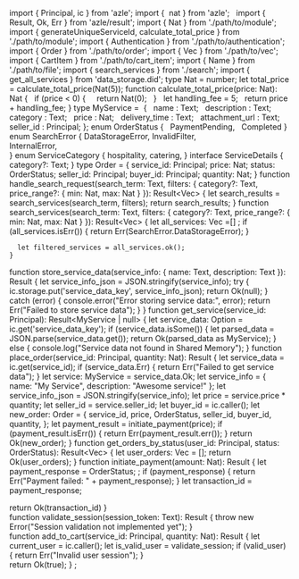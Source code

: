import { Principal, ic } from 'azle';
import {  nat } from 'azle';  
import { Result, Ok, Err } from 'azle/result';
import { Nat } from './path/to/module';
import { generateUniqueServiceId, calculate_total_price } from './path/to/module';
import { Authentication } from './path/to/authentication';
import { Order } from './path/to/order';
import { Vec } from './path/to/vec';
import { CartItem } from './path/to/cart_item';
import { Name } from './path/to/file'; 
import { search_services } from './search';
import { get_all_services } from 'data_storage.did';
type Nat = number;
let total_price = calculate_total_price(Nat(5));
function calculate_total_price(price: Nat): Nat {
  if (price < 0) {
    return Nat(0); 
  }
  let handling_fee = 5;
  return price + handling_fee;
}
type MyService =  {
  name : Text;
  description : Text;
  category : Text;
  price : Nat;
  delivery_time : Text;
  attachment_url : Text;
  seller_id : Principal;
};
enum OrderStatus {
  PaymentPending,
  Completed
}
enum SearchError {
    DataStorageError, 
    InvalidFilter,    
    InternalError,   
  }
  enum ServiceCategory {
    hospitality,
    catering,
  }
  interface ServiceDetails {
    category?: Text; 
  }
type Order = {
    service_id: Principal;
    price: Nat;
    status: OrderStatus; 
    seller_id: Principal;
    buyer_id: Principal;
    quantity: Nat;
  }
  function handle_search_request(search_term: Text, filters: { category?: Text, price_range?: { min: Nat, max: Nat } }): Result<Vec<MyService>> {
    let search_results = search_services(search_term, filters);
    return search_results;
  }
  function search_services(search_term: Text, filters: { category?: Text, price_range?: { min: Nat, max: Nat } }): Result<Vec<MyService>> {
    let all_services: Vec<MyService> =[] ;
    if (all_services.isErr()) {
        return Err(SearchError.DataStorageError);
      }
    
      let filtered_services = all_services.ok(); 
    }
  function store_service_data(service_info: { name: Text, description: Text }): Result {
    let service_info_json = JSON.stringify(service_info);
    try {
      ic.storage.put('service_data_key', service_info_json);
      return Ok(null);
    } catch (error) {
      console.error("Error storing service data:", error);
      return Err("Failed to store service data"); 
    }
  }
  function get_service(service_id: Principal): Result<MyService | null> {
    let service_data: Option<Text> = ic.get('service_data_key');
if (service_data.isSome()) {
  let parsed_data = JSON.parse(service_data.get()); 
  return Ok(parsed_data as MyService);
} else {
  console.log("Service data not found in Shared Memory");
  }
  function place_order(service_id: Principal, quantity: Nat): Result<Order> {
    let service_data = ic.get(service_id);
    if (service_data.Err) {
      return Err("Failed to get service data");
    }
    let service: MyService = service_data.Ok; 
    let service_info = { name: "My Service", description: "Awesome service!" };
let service_info_json = JSON.stringify(service_info); 
    let price = service.price * quantity;
    let seller_id = service.seller_id;
    let buyer_id = ic.caller();
    let new_order: Order = {
      service_id,
      price,
     OrderStatus,
      seller_id,
      buyer_id,
      quantity,
    };
    let payment_result = initiate_payment(price);
  if (payment_result.isErr()) {
    return Err(payment_result.err());
  }
  return Ok(new_order);
  }
  function get_orders_by_status(user_id: Principal, status: OrderStatus): Result<Vec<Order>> {
    let user_orders: Vec<Order> = [];
    return Ok(user_orders);
  }
  function initiate_payment(amount: Nat): Result<Text> {
    let payment_response =  OrderStatus;
    ;
  if (payment_response) {
    return Err("Payment failed: " + payment_response);
  }
  let transaction_id = payment_response; 

  return Ok(transaction_id)
  }  
  function validate_session(session_token: Text): Result {
    throw new Error("Session validation not implemented yet"); 
  }  
  function add_to_cart(service_id: Principal, quantity: Nat): Result {
    let current_user = ic.caller();
    let is_valid_user = validate_session;
    if (valid_user) {
      return Err("Invalid user session");
    }  
    return Ok(true);
  } ; 
